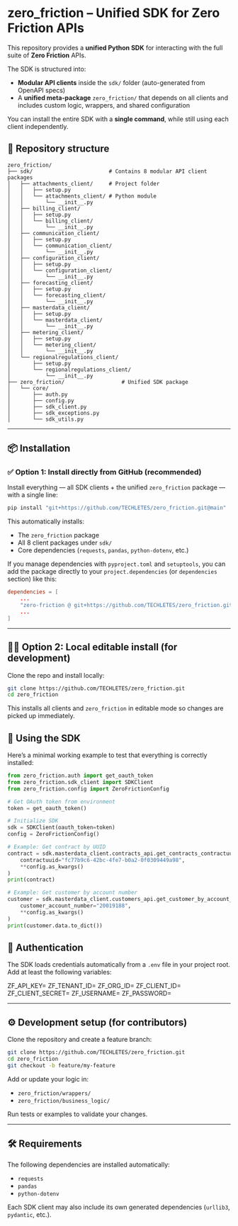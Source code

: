 # zero_friction – Unified SDK for Zero Friction APIs

This repository provides a **unified Python SDK** for interacting with the full suite of **Zero Friction** APIs.

The SDK is structured into:
- **Modular API clients** inside the `sdk/` folder (auto-generated from OpenAPI specs)
- A **unified meta-package** `zero_friction/` that depends on all clients and includes custom logic, wrappers, and shared configuration

You can install the entire SDK with a **single command**, while still using each client independently.

## 📁 Repository structure

```
zero_friction/
├── sdk/                        # Contains 8 modular API client packages
│   ├── attachments_client/     # Project folder
│   │   ├── setup.py
│   │   └── attachments_client/ # Python module
│   │       └── __init__.py
│   ├── billing_client/
│   │   ├── setup.py
│   │   └── billing_client/
│   │       └── __init__.py
│   ├── communication_client/
│   │   ├── setup.py
│   │   └── communication_client/
│   │       └── __init__.py
│   ├── configuration_client/
│   │   ├── setup.py
│   │   └── configuration_client/
│   │       └── __init__.py
│   ├── forecasting_client/
│   │   ├── setup.py
│   │   └── forecasting_client/
│   │       └── __init__.py
│   ├── masterdata_client/
│   │   ├── setup.py
│   │   └── masterdata_client/
│   │       └── __init__.py
│   ├── metering_client/
│   │   ├── setup.py
│   │   └── metering_client/
│   │       └── __init__.py
│   └── regionalregulations_client/
│       ├── setup.py
│       └── regionalregulations_client/
│           └── __init__.py
├── zero_friction/                  # Unified SDK package
│   └── core/              
│       ├── auth.py
│       ├── config.py
│       ├── sdk_client.py
│       ├── sdk_exceptions.py
│       └── sdk_utils.py
```

---

## 📦 Installation

### ✅ Option 1: Install directly from GitHub (recommended)

Install everything — all SDK clients + the unified `zero_friction` package — with a single line:

```bash
pip install "git+https://github.com/TECHLETES/zero_friction.git@main"
```

This automatically installs:

- The `zero_friction` package  
- All 8 client packages under `sdk/`  
- Core dependencies (`requests`, `pandas`, `python-dotenv`, etc.)  

If you manage dependencies with `pyproject.toml` and `setuptools`, you can add the package directly to your `project.dependencies` (or `dependencies` section) like this:

```toml
dependencies = [
    ...
    "zero-friction @ git+https://github.com/TECHLETES/zero_friction.git@main"
    ...
]
```

---

## 🧑‍💻 Option 2: Local editable install (for development)

Clone the repo and install locally:

```bash
git clone https://github.com/TECHLETES/zero_friction.git
cd zero_friction
```

This installs all clients and `zero_friction` in editable mode so changes are picked up immediately.

## 🧩 Using the SDK

Here’s a minimal working example to test that everything is correctly installed:

```python
from zero_friction.auth import get_oauth_token
from zero_friction.sdk_client import SDKClient
from zero_friction.config import ZeroFrictionConfig

# Get OAuth token from environment
token = get_oauth_token()

# Initialize SDK
sdk = SDKClient(oauth_token=token)
config = ZeroFrictionConfig()

# Example: Get contract by UUID
contract = sdk.masterdata_client.contracts_api.get_contracts_contractuuid(
    contractuuid="fc77b9c6-42bc-4fe7-b0a2-0f0309449a98",
    **config.as_kwargs()
)
print(contract)

# Example: Get customer by account number
customer = sdk.masterdata_client.customers_api.get_customer_by_account_number(
    customer_account_number="20019188",
    **config.as_kwargs()
)
print(customer.data.to_dict())
```

## 🔐 Authentication

The SDK loads credentials automatically from a `.env` file in your project root.  
Add at least the following variables:

ZF_API_KEY=
ZF_TENANT_ID=
ZF_ORG_ID=
ZF_CLIENT_ID=
ZF_CLIENT_SECRET=
ZF_USERNAME=
ZF_PASSWORD=

---

## ⚙️ Development setup (for contributors)

Clone the repository and create a feature branch:

```bash
git clone https://github.com/TECHLETES/zero_friction.git
cd zero_friction
git checkout -b feature/my-feature
```

Add or update your logic in:

- `zero_friction/wrappers/`
- `zero_friction/business_logic/`

Run tests or examples to validate your changes.

---

## 🛠 Requirements

The following dependencies are installed automatically:

- `requests`
- `pandas`
- `python-dotenv`

Each SDK client may also include its own generated dependencies (`urllib3`, `pydantic`, etc.).

